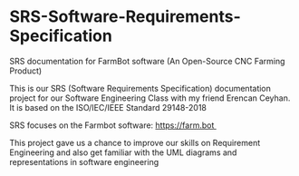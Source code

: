# SRS-Software-Requirements-Specification
SRS documentation for FarmBot software (An Open-Source CNC Farming Product) 

This is our SRS (Software Requirements Specification) documentation project for our Software Engineering Class with my friend Erencan Ceyhan. It is based on the ISO/IEC/IEEE Standard 29148-2018


SRS focuses on the Farmbot software: 
https://farm.bot 

This project gave us a chance to improve our skills on Requirement Engineering and also get familiar with the UML diagrams and representations in software engineering   
